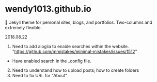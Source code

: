 # wendy1013.github.io
:triangular_ruler: Jekyll theme for personal sites, blogs, and portfolios. Two-columns and extremely flexible.

2018.08.22
1. Need to add aloglia to enable searches within the website. "https://github.com/mmistakes/minimal-mistakes/issues/1512"
 - Have enabled search in the _config file.
2. Need to understand how to upload posts; how to create folders
3. Need to fix URL for "About"
